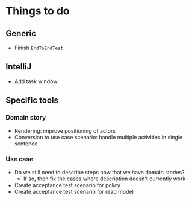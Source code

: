 # Things to do

## Generic

- Finish `EndToEndTest`


## IntelliJ

- Add task window


## Specific tools

### Domain story

- Rendering: improve positioning of actors
- Conversion to use case scenario: handle multiple activities in single sentence


### Use case

- Do we still need to describe steps now that we have domain stories?
  - If so, then fix the cases where description doesn't currently work
- Create acceptance test scenario for policy
- Create acceptance test scenario for read model
